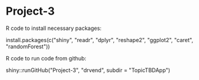 # Project-3
R code to install necessary packages: 

install.packages(c("shiny", "readr", "dplyr", "reshape2", "ggplot2", "caret", "randomForest"))

R code to run code from github: 

shiny::runGitHub("Project-3", "drvend", subdir = "TopicTBDApp")

